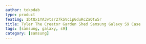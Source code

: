 ```yaml
---
author: tokodab
type: product
featimg: 1btQx1YA3vtsr27kSVcipGduRcZaQtw5r
title: Tyler The Creator Garden Shed Samsung Galaxy S9 Case
tags: [samsung, galaxy, s9]
category: [samsung]
---
```

